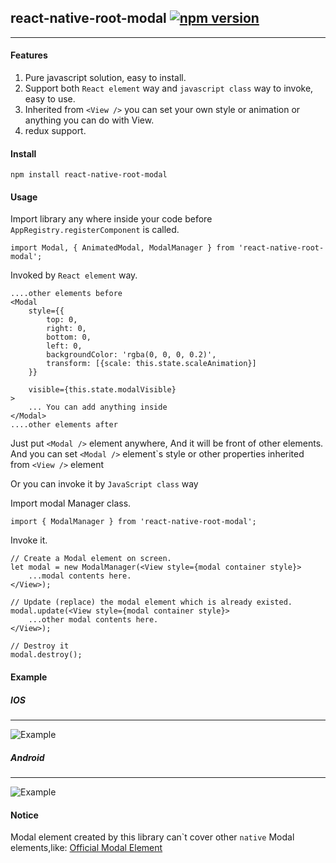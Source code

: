 ## react-native-root-modal [![npm version](https://badge.fury.io/js/react-native-root-modal.svg)](http://badge.fury.io/js/react-native-root-modal)

------------------------

#### Features
1. Pure javascript solution, easy to install.
2. Support both `React element` way and `javascript class` way to invoke, easy to use.
3. Inherited from `<View />` you can set your own style or animation or anything you can do with View.
4. redux support.

#### Install

`npm install react-native-root-modal`

#### Usage

Import library any where inside your code before `AppRegistry.registerComponent` is called.

```
import Modal, { AnimatedModal, ModalManager } from 'react-native-root-modal';
```

Invoked by `React element` way.

```
....other elements before
<Modal
    style={{
        top: 0,
        right: 0,
        bottom: 0,
        left: 0,
        backgroundColor: 'rgba(0, 0, 0, 0.2)',
        transform: [{scale: this.state.scaleAnimation}]
    }}

    visible={this.state.modalVisible}
>
    ... You can add anything inside
</Modal>
....other elements after

```

Just put `<Modal />` element anywhere, And it will be front of other elements.
And you can set `<Modal />` element\`s style or other properties inherited from `<View />` element


Or you can invoke it by `JavaScript class` way

Import modal Manager class.
```
import { ModalManager } from 'react-native-root-modal';

```

Invoke it.
```
// Create a Modal element on screen.
let modal = new ModalManager(<View style={modal container style}>
    ...modal contents here.
</View>);

// Update (replace) the modal element which is already existed.
modal.update(<View style={modal container style}>
    ...other modal contents here.
</View>);

// Destroy it
modal.destroy();
```

#### Example

##### IOS
----
![Example](./Example/screenShoot.ios.gif)

##### Android
----
![Example](./Example/screenShoot.android.gif)
#### Notice

Modal element created by this library can\`t cover other `native` Modal elements,like: [Official Modal Element](http://facebook.github.io/react-native/docs/modal.html#content)
